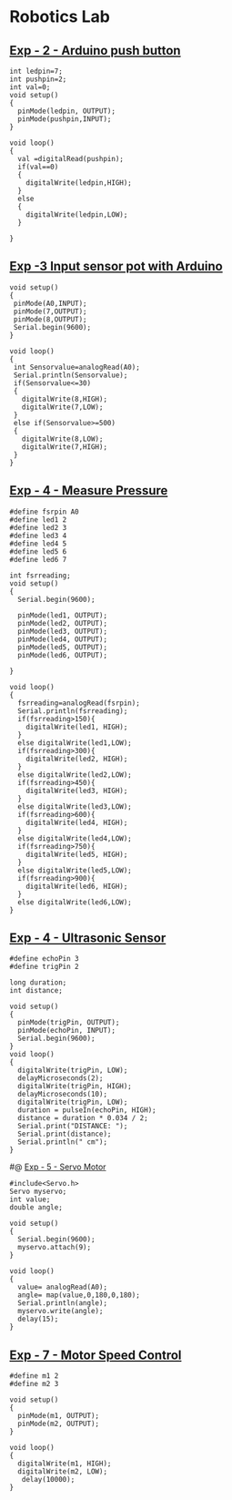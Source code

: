 # Robotics Lab
## <a href = https://github.com/AshwinRaaj/EXP-02-INTERFACING-DIGITAL-INPUT-SENSOR-WITH-ARDUINO-PUSH-BUTTON->Exp - 2 - Arduino push button</a>
```
int ledpin=7;
int pushpin=2;
int val=0;
void setup()
{
  pinMode(ledpin, OUTPUT);
  pinMode(pushpin,INPUT);
}

void loop()
{
  val =digitalRead(pushpin);
  if(val==0)
  {
    digitalWrite(ledpin,HIGH);
  }
  else
  {
    digitalWrite(ledpin,LOW);
  }
    
}
```
## <a href = https://github.com/AshwinRaaj/EXPERIMENT-NO--03-INTERFACING-ANALOG-INPUT-SENSOR-POT-WITH-ARDUINO-.git> Exp -3  Input sensor pot with Arduino</a>
```
void setup()
{
 pinMode(A0,INPUT);
 pinMode(7,OUTPUT);
 pinMode(8,OUTPUT);
 Serial.begin(9600);
}

void loop()
{
 int Sensorvalue=analogRead(A0);
 Serial.println(Sensorvalue);
 if(Sensorvalue<=30)
 {
   digitalWrite(8,HIGH);
   digitalWrite(7,LOW);
 }
 else if(Sensorvalue>=500)
 {
   digitalWrite(8,LOW);
   digitalWrite(7,HIGH);
 }
}
```
## <a href= https://github.com/AshwinRaaj/EXPERIMENT-NO--04-PRESSURE-MEASUREMENT-USING-ARDUINO-AIM-To-interface-an-FSR-force-sensitive-resist.git> Exp - 4 - Measure Pressure</a>
```
#define fsrpin A0
#define led1 2
#define led2 3
#define led3 4
#define led4 5
#define led5 6
#define led6 7

int fsrreading;
void setup()
{
  Serial.begin(9600);
  
  pinMode(led1, OUTPUT);
  pinMode(led2, OUTPUT);
  pinMode(led3, OUTPUT);
  pinMode(led4, OUTPUT);
  pinMode(led5, OUTPUT);
  pinMode(led6, OUTPUT);
  
}

void loop()
{
  fsrreading=analogRead(fsrpin);
  Serial.println(fsrreading);
  if(fsrreading>150){
    digitalWrite(led1, HIGH);
  }
  else digitalWrite(led1,LOW);
  if(fsrreading>300){
    digitalWrite(led2, HIGH);
  }
  else digitalWrite(led2,LOW);
  if(fsrreading>450){
    digitalWrite(led3, HIGH);
  }
  else digitalWrite(led3,LOW);
  if(fsrreading>600){
    digitalWrite(led4, HIGH);
  }
  else digitalWrite(led4,LOW);
  if(fsrreading>750){
    digitalWrite(led5, HIGH);
  }
  else digitalWrite(led5,LOW);
  if(fsrreading>900){
    digitalWrite(led6, HIGH);
  }
  else digitalWrite(led6,LOW);
}
```
## <a href = https://github.com/AshwinRaaj/Experiment--04-Interfacing-digital-output-with-arduino-ultrasonic-sensor.git> Exp - 4 - Ultrasonic Sensor</a>
```
#define echoPin 3
#define trigPin 2

long duration;
int distance;

void setup()
{
  pinMode(trigPin, OUTPUT);
  pinMode(echoPin, INPUT);
  Serial.begin(9600);
}
void loop()
{
  digitalWrite(trigPin, LOW);
  delayMicroseconds(2);
  digitalWrite(trigPin, HIGH);
  delayMicroseconds(10);
  digitalWrite(trigPin, LOW);
  duration = pulseIn(echoPin, HIGH);
  distance = duration * 0.034 / 2;
  Serial.print("DISTANCE: ");
  Serial.print(distance);
  Serial.println(" cm");
}
```
#@ <a href= https://github.com/AshwinRaaj/EXPERIMENT-NO--05-INTERFACING-ANALOG-OUTPUT-SERVO-MOTOR-WITH-ARDUINO-.git> Exp - 5 - Servo Motor</a>
```
#include<Servo.h>
Servo myservo;
int value;
double angle;

void setup()
{
  Serial.begin(9600);
  myservo.attach(9);
}

void loop()
{
  value= analogRead(A0);
  angle= map(value,0,180,0,180);
  Serial.println(angle);
  myservo.write(angle);
  delay(15);
}
```
## <a href=https://github.com/AshwinRaaj/Experiment-no-7-DC-Motor-Speed-Control-Using-Arduino.git> Exp - 7 - Motor Speed Control</a>
```
#define m1 2
#define m2 3

void setup()
{
  pinMode(m1, OUTPUT);
  pinMode(m2, OUTPUT);
}

void loop()
{
  digitalWrite(m1, HIGH);
  digitalWrite(m2, LOW);
   delay(10000);
}
``` 
